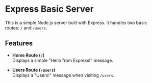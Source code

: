 # Express Basic Server

This is a simple Node.js server built with Express. It handles two basic routes: `/` and `/users`.

## Features

- **Home Route (`/`)**  
  Displays a simple "Hello from Express!" message.

- **Users Route (`/users`)**  
  Displays a "Users!" message when visiting `/users`.
